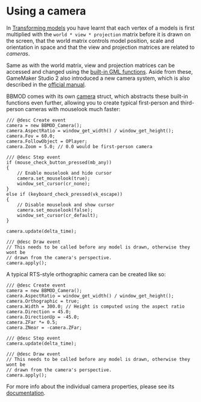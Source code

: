 # Using a camera
In [Transforming models](./TransformingModels.html) you have learnt that each
vertex of a models is first multiplied with the `world * view * projection` matrix
before it is drawn on the screen, that the world matrix controls model position,
scale and orientation in space and that the view and projection matrices are
related to *cameras*.

Same as with the world matrix, view and projection matrices can be accessed
and changed using the [built-in GML functions](https://manual.yoyogames.com/GameMaker_Language/GML_Reference/Maths_And_Numbers/Matrix_Functions/Matrix_Functions.htm?rhsearch=matrix&rhhlterm=matrix).
Aside from these, GameMaker Studio 2 also introduced a new camera system, which
is also described in the [official manual](https://manual.yoyogames.com/GameMaker_Language/GML_Reference/Cameras_And_Display/Cameras_And_Viewports/Cameras_And_View_Ports.htm?rhsearch=camera&rhhlterm=camera).

BBMOD comes with its own [camera](./BBMOD_Camera.html) struct, which abstracts
these built-in functions even further, allowing you to create typical
first-person and third-person cameras with mouselook much faster:

```gml
/// @desc Create event
camera = new BBMOD_Camera();
camera.AspectRatio = window_get_width() / window_get_height();
camera.Fov = 60.0;
camera.FollowObject = OPlayer;
camera.Zoom = 5.0; // 0.0 would be first-person camera

/// @desc Step event
if (mouse_check_button_pressed(mb_any))
{
    // Enable mouselook and hide cursor
    camera.set_mouselook(true);
    window_set_cursor(cr_none);
}
else if (keyboard_check_pressed(vk_escape))
{
    // Disable mouselook and show cursor
    camera.set_mouselook(false);
    window_set_cursor(cr_default);
}

camera.update(delta_time);

/// @desc Draw event
// This needs to be called before any model is drawn, otherwise they wont be
// drawn from the camera's perspective.
camera.apply();
```

A typical RTS-style orthographic camera can be created like so:

```gml
/// @desc Create event
camera = new BBMOD_Camera();
camera.AspectRatio = window_get_width() / window_get_height();
camera.Orthographic = true;
camera.Width = 300.0; // Height is computed using the aspect ratio
camera.Direction = 45.0;
camera.DirectionUp = -45.0;
camera.ZFar *= 0.5;
camera.ZNear = -camera.ZFar;

/// @desc Step event
camera.update(delta_time);

/// @desc Draw event
// This needs to be called before any model is drawn, otherwise they wont be
// drawn from the camera's perspective.
camera.apply();
```

For more info about the individual camera properties, please see its
[documentation](./BBMOD_Camera.html).
